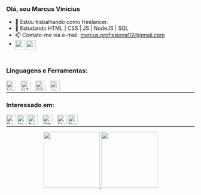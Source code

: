 ### Olá, sou Marcus Vinicius 

- 🔭 Estou trabalhando como freelancer.
- 🌱 Estudando HTML | CSS | JS | NodeJS | SQL
- 📫 Contate-me via e-mail: marcus.profissional12@gmail.com
- <a href="https://www.linkedin.com/in/marcus-vinicius-ara%C3%BAjo-silva-846961207/"><img align="left" width="26px" src="https://cdn.jsdelivr.net/gh/devicons/devicon/icons/linkedin/linkedin-original.svg" /></a> <a href="https://www.instagram.com/dkmvas/"><img align="left" width="26px" src="https://www.instagram.com/static/images/ico/favicon-192.png/68d99ba29cc8.png" /></a>
<br>

### Linguagens e Ferramentas:

<img align="left" alt="Visual Studio Code" width="26px" src="https://cdn.jsdelivr.net/gh/devicons/devicon/icons/vscode/vscode-original.svg" style="padding-right:10px;" />
<img align="left" alt="HTML5" width="26px" src="https://cdn.jsdelivr.net/gh/devicons/devicon/icons/html5/html5-original.svg" style="padding-right:10px;" />
<img align="left" alt="CSS3" width="26px" src="https://cdn.jsdelivr.net/gh/devicons/devicon/icons/css3/css3-original.svg" style="padding-right:10px;" />
<img align="left" alt="JavaScript" width="26px" src="https://cdn.jsdelivr.net/gh/devicons/devicon/icons/javascript/javascript-original.svg" style="padding-right:10px;" />

<br>

---

### Interessado em:

<img align="left" alt="ReactJS" width="26px" src="https://cdn.jsdelivr.net/gh/devicons/devicon/icons/react/react-original.svg" />
<img align="left" alt="VueJS" width="26px" src="https://cdn.jsdelivr.net/gh/devicons/devicon/icons/vuejs/vuejs-original.svg" />
<img align="left" alt="Node.js" width="26px" src="https://cdn.jsdelivr.net/gh/devicons/devicon/icons/nodejs/nodejs-original.svg" style="padding-right:10px;" />
<img align="left" alt="Git" width="26px" src="https://cdn.jsdelivr.net/gh/devicons/devicon/icons/git/git-original.svg" style="padding-right:10px;" />
<img align="left" alt="Flutter" width="26px"  src="https://cdn.jsdelivr.net/gh/devicons/devicon/icons/flutter/flutter-original.svg" />
<img align="left" alt="Swift" width="26px" src="https://cdn.jsdelivr.net/gh/devicons/devicon/icons/swift/swift-original.svg" />
          
          

<br>

---
<div align="center">
  <a href="https://github.com/SirDarky">
  <img height="150em" src="https://github-readme-stats.vercel.app/api?username=SirDarky&show_icons=true&theme=dark&include_all_commits=true&count_private=true"/>
  <img height="150em" src="https://github-readme-stats.vercel.app/api/top-langs/?username=SirDarky&layout=compact&langs_count=7&theme=dark"/>
</div>
  

  
          
